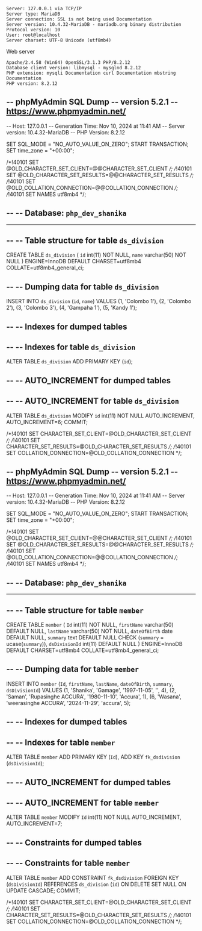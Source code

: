 
    Server: 127.0.0.1 via TCP/IP
    Server type: MariaDB
    Server connection: SSL is not being used Documentation
    Server version: 10.4.32-MariaDB - mariadb.org binary distribution
    Protocol version: 10
    User: root@localhost
    Server charset: UTF-8 Unicode (utf8mb4)

Web server

    Apache/2.4.58 (Win64) OpenSSL/3.1.3 PHP/8.2.12
    Database client version: libmysql - mysqlnd 8.2.12
    PHP extension: mysqli Documentation curl Documentation mbstring Documentation
    PHP version: 8.2.12

-- phpMyAdmin SQL Dump
-- version 5.2.1
-- https://www.phpmyadmin.net/
--
-- Host: 127.0.0.1
-- Generation Time: Nov 10, 2024 at 11:41 AM
-- Server version: 10.4.32-MariaDB
-- PHP Version: 8.2.12

SET SQL_MODE = "NO_AUTO_VALUE_ON_ZERO";
START TRANSACTION;
SET time_zone = "+00:00";


/*!40101 SET @OLD_CHARACTER_SET_CLIENT=@@CHARACTER_SET_CLIENT */;
/*!40101 SET @OLD_CHARACTER_SET_RESULTS=@@CHARACTER_SET_RESULTS */;
/*!40101 SET @OLD_COLLATION_CONNECTION=@@COLLATION_CONNECTION */;
/*!40101 SET NAMES utf8mb4 */;

--
-- Database: `php_dev_shanika`
--

-- --------------------------------------------------------

--
-- Table structure for table `ds_division`
--

CREATE TABLE `ds_division` (
  `id` int(11) NOT NULL,
  `name` varchar(50) NOT NULL
) ENGINE=InnoDB DEFAULT CHARSET=utf8mb4 COLLATE=utf8mb4_general_ci;

--
-- Dumping data for table `ds_division`
--

INSERT INTO `ds_division` (`id`, `name`) VALUES
(1, 'Colombo 1'),
(2, 'Colombo 2'),
(3, 'Colombo 3'),
(4, 'Gampaha 1'),
(5, 'Kandy 1');

--
-- Indexes for dumped tables
--

--
-- Indexes for table `ds_division`
--
ALTER TABLE `ds_division`
  ADD PRIMARY KEY (`id`);

--
-- AUTO_INCREMENT for dumped tables
--

--
-- AUTO_INCREMENT for table `ds_division`
--
ALTER TABLE `ds_division`
  MODIFY `id` int(11) NOT NULL AUTO_INCREMENT, AUTO_INCREMENT=6;
COMMIT;

/*!40101 SET CHARACTER_SET_CLIENT=@OLD_CHARACTER_SET_CLIENT */;
/*!40101 SET CHARACTER_SET_RESULTS=@OLD_CHARACTER_SET_RESULTS */;
/*!40101 SET COLLATION_CONNECTION=@OLD_COLLATION_CONNECTION */;


-- phpMyAdmin SQL Dump
-- version 5.2.1
-- https://www.phpmyadmin.net/
--
-- Host: 127.0.0.1
-- Generation Time: Nov 10, 2024 at 11:41 AM
-- Server version: 10.4.32-MariaDB
-- PHP Version: 8.2.12

SET SQL_MODE = "NO_AUTO_VALUE_ON_ZERO";
START TRANSACTION;
SET time_zone = "+00:00";


/*!40101 SET @OLD_CHARACTER_SET_CLIENT=@@CHARACTER_SET_CLIENT */;
/*!40101 SET @OLD_CHARACTER_SET_RESULTS=@@CHARACTER_SET_RESULTS */;
/*!40101 SET @OLD_COLLATION_CONNECTION=@@COLLATION_CONNECTION */;
/*!40101 SET NAMES utf8mb4 */;

--
-- Database: `php_dev_shanika`
--

-- --------------------------------------------------------

--
-- Table structure for table `member`
--

CREATE TABLE `member` (
  `Id` int(11) NOT NULL,
  `firstName` varchar(50) DEFAULT NULL,
  `lastName` varchar(50) NOT NULL,
  `dateOfBirth` date DEFAULT NULL,
  `summary` text DEFAULT NULL CHECK (`summary` = ucase(`summary`)),
  `dsDivisionId` int(11) DEFAULT NULL
) ENGINE=InnoDB DEFAULT CHARSET=utf8mb4 COLLATE=utf8mb4_general_ci;

--
-- Dumping data for table `member`
--

INSERT INTO `member` (`Id`, `firstName`, `lastName`, `dateOfBirth`, `summary`, `dsDivisionId`) VALUES
(1, 'Shanika', 'Gamage', '1997-11-05', '', 4),
(2, 'Saman', 'Rupasinghe  ACCURA', '1980-11-10', 'Accura', 1),
(6, 'Wasana', 'weerasinghe ACCURA', '2024-11-29', 'accura', 5);

--
-- Indexes for dumped tables
--

--
-- Indexes for table `member`
--
ALTER TABLE `member`
  ADD PRIMARY KEY (`Id`),
  ADD KEY `fk_dsdivision` (`dsDivisionId`);

--
-- AUTO_INCREMENT for dumped tables
--

--
-- AUTO_INCREMENT for table `member`
--
ALTER TABLE `member`
  MODIFY `Id` int(11) NOT NULL AUTO_INCREMENT, AUTO_INCREMENT=7;

--
-- Constraints for dumped tables
--

--
-- Constraints for table `member`
--
ALTER TABLE `member`
  ADD CONSTRAINT `fk_dsdivision` FOREIGN KEY (`dsDivisionId`) REFERENCES `ds_division` (`id`) ON DELETE SET NULL ON UPDATE CASCADE;
COMMIT;

/*!40101 SET CHARACTER_SET_CLIENT=@OLD_CHARACTER_SET_CLIENT */;
/*!40101 SET CHARACTER_SET_RESULTS=@OLD_CHARACTER_SET_RESULTS */;
/*!40101 SET COLLATION_CONNECTION=@OLD_COLLATION_CONNECTION */;
